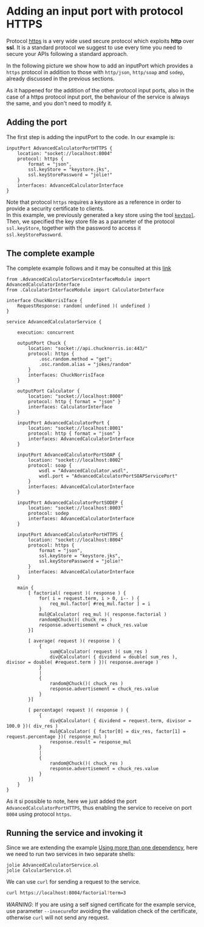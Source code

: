 # Adding an input port with protocol HTTPS

Protocol [https](../https/README.md) is a very wide used secure protocol which exploits __http__ over __ssl__.  It is a standard protocol we suggest to use every time you need to secure your APIs following a standard approach.

In the following picture we show how to add an inputPort which provides a `https` protocol in addition to those with `http/json`, `http/soap`  and `sodep`, already discussed in the previous sections.

As it happened for the addition of the other protocol input ports, also in the case of a https protocol input port, the behaviour of the service is always the same, and you don't need to modify it.

## Adding the port

The first step is adding the inputPort to the code. In our example is:

```jolie
inputPort AdvancedCalculatorPortHTTPS {
    location: "socket://localhost:8004"
    protocol: https { 
        format = "json",
        ssl.keyStore = "keystore.jks",
        ssl.keyStorePassword = "jolie!"
    }
    interfaces: AdvancedCalculatorInterface
}

```

Note that protocol `https` requires a keystore as a reference in order to provide a security certificate to clients.  
In this example, we previously generated a key store using the tool [`keytool`](https://dzone.com/articles/keytool-commandutility-to-generate-a-keystorecerti). Then, we specified the key store file as a parameter of the protocol `ssl.keyStore`, together with the password to access it `ssl.keyStorePassword`.

## The complete example

The complete example follows and it may be consulted at this [link](https://github.com/jolie/examples/tree/master/Tutorials/calculator/more_inputports_and_protocols/https)

```jolie
from .AdvancedCalculatorServiceInterfaceModule import AdvancedCalculatorInterface
from .CalculatorInterfaceModule import CalculatorInterface

interface ChuckNorrisIface {
    RequestResponse: random( undefined )( undefined )
}

service AdvancedCalculatorService {

    execution: concurrent

    outputPort Chuck {
        location: "socket://api.chucknorris.io:443/"
        protocol: https {
            .osc.random.method = "get";
            .osc.random.alias = "jokes/random"
        }
        interfaces: ChuckNorrisIface
    }

    outputPort Calculator {
        location: "socket://localhost:8000"
        protocol: http { format = "json" }
        interfaces: CalculatorInterface
    }

    inputPort AdvancedCalculatorPort {
        location: "socket://localhost:8001"
        protocol: http { format = "json" }
        interfaces: AdvancedCalculatorInterface
    }

    inputPort AdvancedCalculatorPortSOAP {
        location: "socket://localhost:8002"
        protocol: soap {
            wsdl = "AdvancedCalculator.wsdl",
            wsdl.port = "AdvancedCalculatorPortSOAPServicePort"
        }
        interfaces: AdvancedCalculatorInterface
    }

    inputPort AdvancedCalculatorPortSODEP {
        location: "socket://localhost:8003"
        protocol: sodep 
        interfaces: AdvancedCalculatorInterface
    }

    inputPort AdvancedCalculatorPortHTTPS {
        location: "socket://localhost:8004"
        protocol: https { 
            format = "json",
            ssl.keyStore = "keystore.jks",
            ssl.keyStorePassword = "jolie!"
        }
        interfaces: AdvancedCalculatorInterface
    }

    main {
        [ factorial( request )( response ) {
            for( i = request.term, i > 0, i-- ) {
                req_mul.factor[ #req_mul.factor ] = i
            }
            mul@Calculator( req_mul )( response.factorial )    
            random@Chuck()( chuck_res )
            response.advertisement = chuck_res.value            
        }]

        [ average( request )( response ) {
            {
                sum@Calculator( request )( sum_res )
                div@Calculator( { dividend = double( sum_res ), divisor = double( #request.term ) })( response.average )
            }
            |
            {
                random@Chuck()( chuck_res )
                response.advertisement = chuck_res.value
            }
        }]

        [ percentage( request )( response ) {
            {
                div@Calculator( { dividend = request.term, divisor = 100.0 })( div_res )
                mul@Calculator( { factor[0] = div_res, factor[1] = request.percentage })( response_mul )
                response.result = response_mul
            }
            |
            {
                random@Chuck()( chuck_res )
                response.advertisement = chuck_res.value
            }
        }]
    }
}
```

As it si possible to note, here we just added the port `AdvancedCalculatorPortHTTPS`, thus enabling the service to receive on port `8004` using protocol `https`.

## Running the service and invoking it

Since we are extending the example [Using more than one dependency](../../using-more-than-one-dependency/README.md), here we need to run two services in two separate shells:

```jolie
jolie AdvancedCalculatorService.ol
jolie CalcularService.ol
```

We can use `curl` for sending a request to the service.

```bash
curl https://localhost:8004/factorial?term=3
```

_WARNING_: If you are using a self signed certificate for the example service, use parameter `--insecure`for avoiding the validation check of the certificate, otherwise `curl` will not send any request.
